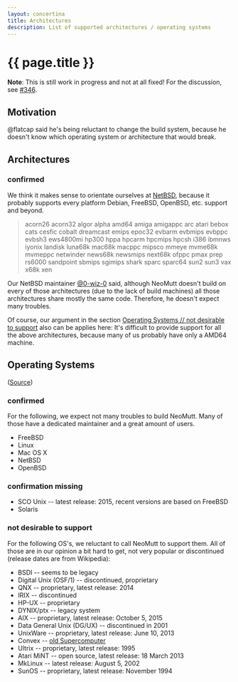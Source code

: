 ```yaml
---
layout: concertina
title: Architectures
description: List of supported architectures / operating systems
---
```


# {{ page.title }}

**Note**: This is still work in progress and not at all fixed! For the
discussion, see [#346](https://github.com/neomutt/neomutt/issues/436).

## Motivation

@flatcap said he's being reluctant to change the
build system, because he doesn't know which operating system or architecture
that would break.

## Architectures

### confirmed

We think it makes sense to orientate ourselves at
[NetBSD](https://netbsd.org/releases/formal-7/NetBSD-7.0.2.html#system-families),
because it probably supports every platform Debian, FreeBSD, OpenBSD, etc.
support and beyond.

> acorn26 acorn32 algor alpha amd64 amiga amigappc arc atari bebox cats cesfic
> cobalt dreamcast emips epoc32 evbarm evbmips evbppc evbsh3 ews4800mi hp300
> hppa hpcarm hpcmips hpcsh i386 ibmnws iyonix landisk luna68k mac68k macppc
> mipsco mmeye mvme68k mvmeppc netwinder news68k newsmips next68k ofppc pmax
> prep rs6000 sandpoint sbmips sgimips shark sparc sparc64 sun2 sun3 vax x68k
> xen

Our NetBSD maintainer
[@0-wiz-0](https://github.com/neomutt/neomutt/issues/436#issuecomment-282689847)
said, although NeoMutt doesn't build on every of those architectures (due to
the lack of build machines) all those architectures share mostly the same code.
Therefore, he doesn't expect many troubles.

Of course, our argument in the section
[Operating Systems // not desirable to support](#not-desirable-to-support) also
can be applies here: It's difficult to provide support for all the above
architectures, because many of us probably have only a AMD64 machine.

## Operating Systems

([Source](https://github.com/neomutt/neomutt/blob/135b1bfa9bd10336b93a25bdaf6112dc4c77df46/INSTALL#L7-L27))

### confirmed

For the following, we expect not many troubles to build NeoMutt. Many of those
have a dedicated maintainer and a great amount of users.

* FreeBSD
* Linux
* Mac OS X
* NetBSD
* OpenBSD

### confirmation missing

* SCO Unix -- latest release: 2015, recent versions are based on FreeBSD
* Solaris

### not desirable to support

For the following OS's, we reluctant to call NeoMutt to support them. All of
those are in our opinion a bit hard to get, not very popular or discontinued
(release dates are from Wikipedia):

* BSDI -- seems to be legacy
* Digital Unix (OSF/1) -- discontinued, proprietary
* QNX -- proprietary, latest release: 2014
* IRIX -- discontinued
* HP-UX -- proprietary
* DYNIX/ptx -- legacy system
* AIX -- proprietary, latest release: October 5, 2015
* Data General Unix (DG/UX) -- discontinued in 2001
* UnixWare -- proprietary, latest release: June 10, 2013
* Convex -- [old Supercomputer](https://en.wikipedia.org/wiki/Convex_Computer)
* Ultrix -- proprietary, latest release: 1995
* Atari MiNT -- open source, latest release: 18 March 2013
* MkLinux -- latest release: August 5, 2002
* SunOS -- proprietary, latest release: November 1994

